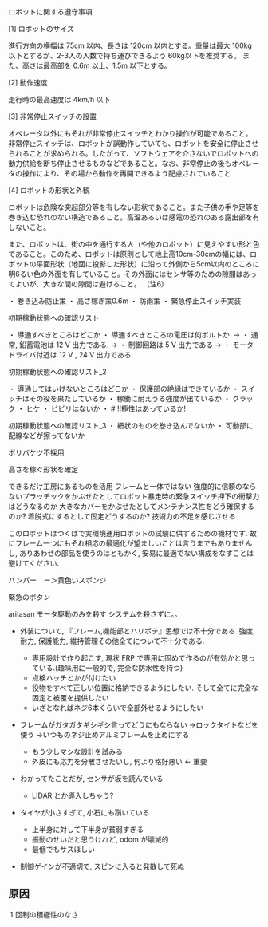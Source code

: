 ロボットに関する遵守事項

[1] ロボットのサイズ

進行方向の横幅は 75cm 以内、長さは 120cm 以内とする。重量は最大 100kg 以下とするが、2-3人の人数で持ち運びできるよう 60kg以下を推奨する。
また、高さは最高部を 0.6m 以上、1.5m 以下とする。

[2] 動作速度

走行時の最高速度は 4km/h 以下

[3] 非常停止スイッチの設置

オペレータ以外にもそれが非常停止スイッチとわかり操作が可能であること。 非常停止スイッチは、ロボットが誤動作していても、ロボットを安全に停止させられることが求められる。したがって、ソフトウェアを介さないでロボットへの動力供給を断ち停止させるものなどであること。なお、非常停止の後もオペレータの操作により、その場から動作を再開できるよう配慮されていること

[4] ロボットの形状と外観 

ロボットは危険な突起部分等を有しない形状であること。また子供の手や足等を巻き込む恐れのない構造であること。高温あるいは感電の恐れのある露出部を有しないこと。

また、ロボットは、街の中を通行する人（や他のロボット）に見えやすい形と色であること。このため、ロボットは原則として地上高10cm-30cmの幅には、ロボットの平面形状（地面に投影した形状）に沿って外側から5cm以内のところに明6るい色の外面を有していること。その外面にはセンサ等のための隙間はあってよいが、大きな間の隙間は避けること。 （注6）



・ 巻き込み防止策
・ 高さ稼ぎ策0.6m
・ 防雨策
・ 緊急停止スイッチ実装

初期稼動状態への確認リスト

 ・ 導通すべきところはどこか
 ・ 導通すべきところの電圧は何ボルトか.
 → ・ 通常, 鉛蓄電池は 12 V 出力である.
 → ・ 制御回路は 5 V 出力である
 → ・ モータドライバ付近は 12 V , 24 V 出力である

初期稼動状態への確認リスト_2

 ・ 導通してはいけないところはどこか
 ・ 保護部の絶縁はできているか
 ・ スイッチはその役を果たしているか
 ・ 稼働に耐えうる強度が出ているか
 ・ クラック ・ ヒケ ・ ビビリはないか
 ・ # !!極性はあっているか!

初期稼動状態への確認リスト_3
 ・ 紐状のものを巻き込んでないか
 ・ 可動部に配線などが擦ってないか


ポリバケツ不採用

高さを稼ぐ形状を確定

できるだけ工房にあるものを活用
フレームと一体ではない
強度的に信頼のならないプラッチックをかぶせたとしてロボット暴走時の緊急スイッチ押下の衝撃力はどうなるのか
大きなカバーをかぶせたとしてメンテナンス性をどう確保するのか?
着脱式にするとして固定どうするのか?
技術力の不足を感じさせる

このロボットはつくばで実環境運用ロボットの試験に供するための機材です.
故にフレーム一つにもそれ相応の最適化が望ましいことは言うまでもありませんし,
ありあわせの部品を使うのはともかく, 安易に最適でない構成をなすことは避けてください.

バンパー　ー＞黄色いスポンジ


緊急のボタン

aritasan
モータ駆動のみを殺す
システムを殺さずに。。


* 外装について, 『フレーム,機能部とハリボテ』思想では不十分である. 強度, 耐力, 保護能力, 維持管理その他全てについて不十分である.
	- 専用設計で作り起こす, 現状 FRP で専用に固めて作るのが有効かと思っている.(趣味用に一般的で, 完全な防水性を持つ)
	- 点検ハッチとかが付けたい
	- 役物をすべて正しい位置に格納できるようにしたい. そして全てに完全な固定と被覆を提供したい
	- いざとなればネジ6本くらいで全部外せるようにしたい

* フレームがガタガタギシギシ言ってどうにもならない
→ロックタイトなどを使う
→いつものネジ止めアルミフレームを止めにする
	- もう少しマシな設計を試みる
	- 外皮にも応力を分散させたいし, 何より格好悪い <- 重要

* わかってたことだが, センサが坂を読んでいる
	- LIDAR とか導入しちゃう?

* タイヤが小さすぎて, 小石にも躓いている
	- 上半身に対して下半身が貧弱すぎる
	- 振動のせいだと思うけれど, odom が壊滅的
	- 最低でもサスほしい

* 制御ゲインが不適切で, スピンに入ると発散して死ぬ

## 原因

１回制の積極性のなさ
